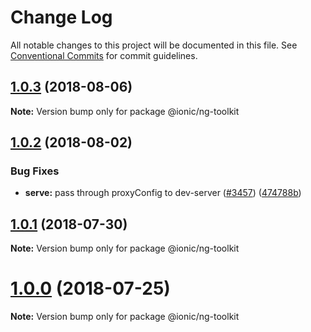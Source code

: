 # Change Log

All notable changes to this project will be documented in this file.
See [Conventional Commits](https://conventionalcommits.org) for commit guidelines.

<a name="1.0.3"></a>
## [1.0.3](https://github.com/ionic-team/ionic-cli/compare/@ionic/ng-toolkit@1.0.2...@ionic/ng-toolkit@1.0.3) (2018-08-06)




**Note:** Version bump only for package @ionic/ng-toolkit

<a name="1.0.2"></a>
## [1.0.2](https://github.com/ionic-team/ionic-cli/compare/@ionic/ng-toolkit@1.0.1...@ionic/ng-toolkit@1.0.2) (2018-08-02)


### Bug Fixes

* **serve:** pass through proxyConfig to dev-server ([#3457](https://github.com/ionic-team/ionic-cli/issues/3457)) ([474788b](https://github.com/ionic-team/ionic-cli/commit/474788b))




<a name="1.0.1"></a>
## [1.0.1](https://github.com/ionic-team/ionic-cli/compare/@ionic/ng-toolkit@1.0.0...@ionic/ng-toolkit@1.0.1) (2018-07-30)




**Note:** Version bump only for package @ionic/ng-toolkit

<a name="1.0.0"></a>
# [1.0.0](https://github.com/ionic-team/ionic-cli/compare/@ionic/ng-toolkit@1.0.0-rc.13...@ionic/ng-toolkit@1.0.0) (2018-07-25)




**Note:** Version bump only for package @ionic/ng-toolkit
